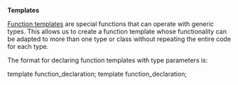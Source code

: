 **Templates**

[Function templates](https://en.cppreference.com/w/cpp/language/templates.html) are special functions that can operate with generic types. This allows us to create a function template whose functionality can be adapted to more than one type or class without repeating the entire code for each type.

The format for declaring function templates with type parameters is:

template <class identifier> function_declaration;
template <typename identifier> function_declaration;
